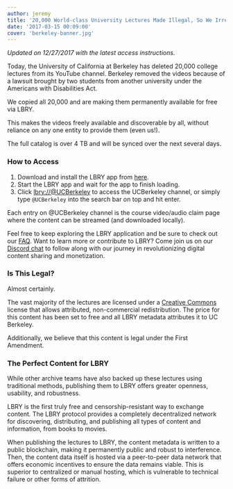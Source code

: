 ```yaml
---
author: jeremy
title: '20,000 World-class University Lectures Made Illegal, So We Irrevocably Mirrored Them'
date: '2017-03-15 00:09:00'
cover: 'berkeley-banner.jpg'
---
```

*Updated on 12/27/2017 with the latest access instructions.*

Today, the University of California at Berkeley has deleted 20,000 college lectures from its YouTube channel. Berkeley removed the videos because of a lawsuit brought by two students from another university under the Americans with Disabilities Act.

We copied all 20,000 and are making them permanently available for free via LBRY.

This makes the videos freely available and discoverable by all, without reliance on any one entity to provide them (even us!).

The full catalog is over 4 TB and will be synced over the next several days.

### How to Access

1. Download and install the LBRY app from [here](https://lbry.io/get?auto=1). 
2. Start the LBRY app and wait for the app to finish loading. 
3. Click [lbry://@UCBerkeley](https://open.lbry.io/%40UCBerkeley) to access the UCBerkeley channel, or simply type `@UCBerkeley` into the search bar on top and hit enter. 

Each entry on @UCBerkeley channel is the course video/audio claim page where the content can be streamed (and downloaded locally).  

Feel free to keep exploring the LBRY application and be sure to check out our [FAQ](https://lbry.io/faq). Want to learn more or contribute to LBRY? Come join us on our [Discord chat](https://chat.lbry.io) to follow along with our journey in revolutionizing digital content sharing and monetization. 

### Is This Legal?

Almost certainly.

The vast majority of the lectures are licensed under a [Creative Commons](https://creativecommons.org/licenses/by-nc/4.0/) license that allows attributed, non-commercial redistribution. The price for this content has been set to free and all LBRY metadata attributes it to UC Berkeley.

Additionally, we believe that this content is legal under the First Amendment.

### The Perfect Content for LBRY

While other archive teams have also backed up these lectures using traditional methods, publishing them to LBRY offers greater openness, usability, and robustness.

LBRY is the first truly free and censorship-resistant way to exchange content. The LBRY protocol provides a completely decentralized network for discovering, distributing, and publishing all types of content and information, from books to movies.

When publishing the lectures to LBRY, the content metadata is written to a public blockchain, making it permanently public and robust to interference. Then, the content data itself is hosted via a peer-to-peer data network that offers economic incentives to ensure the data remains viable. This is superior to centralized or manual hosting, which is vulnerable to technical failure or  other forms of attrition.

